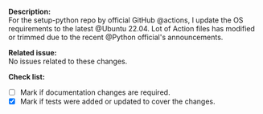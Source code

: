 **Description:**
<br>For the setup-python repo by official GitHub @actions, I update the OS requirements to the latest @Ubuntu 22.04. Lot of Action files has modified or trimmed due to the recent @Python official's announcements.</br>

**Related issue:**
<br>No issues related to these changes.</br>

**Check list:**
- [ ] Mark if documentation changes are required.
- [x] Mark if tests were added or updated to cover the changes.
